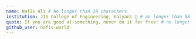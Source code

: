 ```yaml
---
name: Nafis Ali # No longer than 28 characters
institution: JIS College of Engineering, Kalyani 🚩 # no longer than 58 characters
quote: If you are good at something, never do it for free! # no longer than 100 characters, avoid using quotes(") to guarantee the format remains the same.
github_user: nafis-world
---
```

